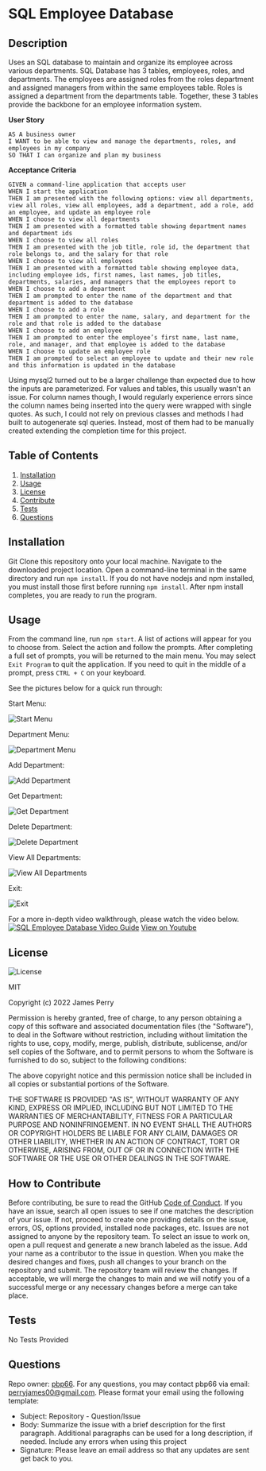 # SQL Employee Database

## Description

Uses an SQL database to maintain and organize its employee across various departments. SQL Database has 3 tables, employees, roles, and departments. The employees are assigned roles from the roles department and assigned managers from within the same employees table. Roles is assigned a department from the departments table. Together, these 3 tables provide the backbone for an employee information system. 

**User Story**
```
AS A business owner
I WANT to be able to view and manage the departments, roles, and employees in my company
SO THAT I can organize and plan my business
```

**Acceptance Criteria**
```
GIVEN a command-line application that accepts user 
WHEN I start the application
THEN I am presented with the following options: view all departments, view all roles, view all employees, add a department, add a role, add an employee, and update an employee role
WHEN I choose to view all departments
THEN I am presented with a formatted table showing department names and department ids
WHEN I choose to view all roles
THEN I am presented with the job title, role id, the department that role belongs to, and the salary for that role
WHEN I choose to view all employees
THEN I am presented with a formatted table showing employee data, including employee ids, first names, last names, job titles, departments, salaries, and managers that the employees report to
WHEN I choose to add a department
THEN I am prompted to enter the name of the department and that department is added to the database
WHEN I choose to add a role
THEN I am prompted to enter the name, salary, and department for the role and that role is added to the database
WHEN I choose to add an employee
THEN I am prompted to enter the employee’s first name, last name, role, and manager, and that employee is added to the database
WHEN I choose to update an employee role
THEN I am prompted to select an employee to update and their new role and this information is updated in the database
```

Using mysql2 turned out to be a larger challenge than expected due to how the inputs are parameterized. For values and tables, this usually wasn't an issue. For column names though, I would regularly experience errors since the column names being inserted into the query were wrapped with single quotes. As such, I could not rely on previous classes and methods I had built to autogenerate sql queries. Instead, most of them had to be manually created extending the completion time for this project.

## Table of Contents

1. [Installation](#installation)
2. [Usage](#usage)
3. [License](#license)
4. [Contribute](#contribute)
5. [Tests](#tests)
6. [Questions](#questions)


## Installation

Git Clone this repository onto your local machine. Navigate to the downloaded project location. Open a command-line terminal in the same directory and run `npm install`. If you do not have nodejs and npm installed, you must install those first before running `npm install`. After npm install completes, you are ready to run the program.

## Usage

From the command line, run `npm start`. A list of actions will appear for you to choose from. Select the action and follow the prompts. After completing a full set of prompts, you will be returned to the main menu. You may select `Exit Program` to quit the application. If you need to quit in the middle of a prompt, press `CTRL + C` on your keyboard.

See the pictures below for a quick run through:

Start Menu:

![Start Menu](./assets/readme/start-menu.png)

Department Menu:

![Department Menu](./assets/readme/department-menu.png)

Add Department:

![Add Department](./assets/readme/add-department.png)

Get Department:

![Get Department](./assets/readme/get-department.png)

Delete Department:

![Delete Department](./assets/readme/delete-department.png)

View All Departments:

![ View All Departments](./assets/readme/view-departments.png)

Exit:

![Exit](./assets/readme/exit.png)

For a more in-depth video walkthrough, please watch the video below.
[![SQL Employee Database Video Guide](./assets/readme/employee-database-video.png)](https://drive.google.com/file/d/1sgbuRan7rUIRgHa-JLb7lnjbKyv5KNO-/view "SQL Employee Database Video Guide")
[View on Youtube](https://youtu.be/zW7h3B6npLo "SQL Employee Database Video Guide")

## License

![License](https://img.shields.io/static/v1?label=license&message=MIT&color=brightgreen)

MIT

Copyright (c) 2022 James Perry

Permission is hereby granted, free of charge, to any person obtaining a copy of this software and associated documentation files (the "Software"), to deal in the Software without restriction, including without limitation the rights to use, copy, modify, merge, publish, distribute, sublicense, and/or sell copies of the Software, and to permit persons to whom the Software is furnished to do so, subject to the following conditions:

The above copyright notice and this permission notice shall be included in all copies or substantial portions of the Software.

THE SOFTWARE IS PROVIDED "AS IS", WITHOUT WARRANTY OF ANY KIND, EXPRESS OR IMPLIED, INCLUDING BUT NOT LIMITED TO THE WARRANTIES OF MERCHANTABILITY, FITNESS FOR A PARTICULAR PURPOSE AND NONINFRINGEMENT. IN NO EVENT SHALL THE AUTHORS OR COPYRIGHT HOLDERS BE LIABLE FOR ANY CLAIM, DAMAGES OR OTHER LIABILITY, WHETHER IN AN ACTION OF CONTRACT, TORT OR OTHERWISE, ARISING FROM, OUT OF OR IN CONNECTION WITH THE SOFTWARE OR THE USE OR OTHER DEALINGS IN THE SOFTWARE.

## How to Contribute

Before contributing, be sure to read the GitHub [Code of Conduct](https://github.com/github/docs/blob/main/CODE_OF_CONDUCT.md). If you have an issue, search all open issues to see if one matches the description of your issue. If not, proceed to create one providing details on the issue, errors, OS, options provided, installed node packages, etc. Issues are not assigned to anyone by the repository team. To select an issue to work on, open a pull request and generate a new branch labeled as the issue. Add your name as a contributor to the issue in question. When you make the desired changes and fixes, push all changes to your branch on the repository and submit. The repository team will review the changes. If acceptable, we will merge the changes to main and we will notify you of a successful merge or any necessary changes before a merge can take place.

## Tests

No Tests Provided

## Questions

Repo owner: [pbp66](https://github.com/pbp66).
For any questions, you may contact pbp66 via email: perryjames00@gmail.com. Please format your email using the following template:

- Subject: Repository - Question/Issue
- Body: Summarize the issue with a brief description for the first paragraph. Additional paragraphs can be used for a long description, if needed. Include any errors when using this project
- Signature: Please leave an email address so that any updates are sent get back to you.

